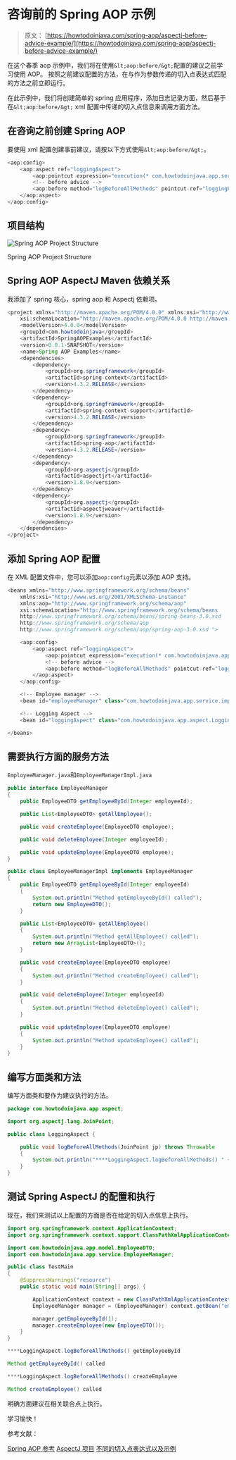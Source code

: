 # 咨询前的 Spring AOP 示例

> 原文： [https://howtodoinjava.com/spring-aop/aspectj-before-advice-example/](https://howtodoinjava.com/spring-aop/aspectj-before-advice-example/)

在这个春季 aop 示例中，我们将在使用`&lt;aop:before/&gt;`配置的建议之前学习使用 AOP。 按照之前建议配置的方法，在与作为参数传递的切入点表达式匹配的方法之前立即运行。

在此示例中，我们将创建简单的 spring 应用程序，添加日志记录方面，然后基于在`&lt;aop:before/&gt;` xml 配置中传递的切入点信息来调用方面方法。

## 在咨询之前创建 Spring AOP

要使用 xml 配置创建事前建议，请按以下方式使用`&lt;aop:before/&gt;`。

```java
<aop:config> 
    <aop:aspect ref="loggingAspect">
        <aop:pointcut expression="execution(* com.howtodoinjava.app.service.impl.EmployeeManagerImpl.*(..))" id="loggingPointcuts"/>
        <!-- before advice -->
        <aop:before method="logBeforeAllMethods" pointcut-ref="loggingPointcuts" /> 
    </aop:aspect> 
</aop:config>

```

## 项目结构

![Spring AOP Project Structure](img/89dd27f7d603b5a50cf05e2415f38f6f.jpg)

Spring AOP Project Structure

## Spring AOP AspectJ Maven 依赖关系

我添加了 spring 核心，spring aop 和 Aspectj 依赖项。

```java
<project xmlns="http://maven.apache.org/POM/4.0.0" xmlns:xsi="http://www.w3.org/2001/XMLSchema-instance"
    xsi:schemaLocation="http://maven.apache.org/POM/4.0.0 http://maven.apache.org/xsd/maven-4.0.0.xsd;
    <modelVersion>4.0.0</modelVersion>
    <groupId>com.howtodoinjava</groupId>
    <artifactId>SpringAOPExamples</artifactId>
    <version>0.0.1-SNAPSHOT</version>
    <name>Spring AOP Examples</name>
    <dependencies>
        <dependency>
            <groupId>org.springframework</groupId>
            <artifactId>spring-context</artifactId>
            <version>4.3.2.RELEASE</version>
        </dependency>
        <dependency>
            <groupId>org.springframework</groupId>
            <artifactId>spring-context-support</artifactId>
            <version>4.3.2.RELEASE</version>
        </dependency>
        <dependency>
            <groupId>org.springframework</groupId>
            <artifactId>spring-aop</artifactId>
            <version>4.3.2.RELEASE</version>
        </dependency>
        <dependency>
            <groupId>org.aspectj</groupId>
            <artifactId>aspectjrt</artifactId>
            <version>1.8.9</version>
        </dependency>
        <dependency>
            <groupId>org.aspectj</groupId>
            <artifactId>aspectjweaver</artifactId>
            <version>1.8.9</version>
        </dependency>
    </dependencies>
</project>
```

## 添加 Spring AOP 配置

在 XML 配置文件中，您可以添加`aop:config`元素以添加 AOP 支持。

```java
<beans xmlns="http://www.springframework.org/schema/beans"
    xmlns:xsi="http://www.w3.org/2001/XMLSchema-instance"
    xmlns:aop="http://www.springframework.org/schema/aop"
    xsi:schemaLocation="http://www.springframework.org/schema/beans
    http://www.springframework.org/schema/beans/spring-beans-3.0.xsd
    http://www.springframework.org/schema/aop
    http://www.springframework.org/schema/aop/spring-aop-3.0.xsd ">

    <aop:config> 
        <aop:aspect ref="loggingAspect">
            <aop:pointcut expression="execution(* com.howtodoinjava.app.service.impl.EmployeeManagerImpl.*(..))" id="loggingPointcuts"/>
            <!-- before advice -->
            <aop:before method="logBeforeAllMethods" pointcut-ref="loggingPointcuts" /> 
        </aop:aspect> 
    </aop:config> 

    <!-- Employee manager -->
    <bean id="employeeManager" class="com.howtodoinjava.app.service.impl.EmployeeManagerImpl" />

    <!-- Logging Aspect -->
    <bean id="loggingAspect" class="com.howtodoinjava.app.aspect.LoggingAspect" />

</beans>

```

## 需要执行方面的服务方法

`EmployeeManager.java`和`EmployeeManagerImpl.java`

```java
public interface EmployeeManager 
{
    public EmployeeDTO getEmployeeById(Integer employeeId);

    public List<EmployeeDTO> getAllEmployee();

    public void createEmployee(EmployeeDTO employee);

    public void deleteEmployee(Integer employeeId);

    public void updateEmployee(EmployeeDTO employee);
}

public class EmployeeManagerImpl implements EmployeeManager 
{
    public EmployeeDTO getEmployeeById(Integer employeeId) 
    {
        System.out.println("Method getEmployeeById() called");
        return new EmployeeDTO();
    }

    public List<EmployeeDTO> getAllEmployee() 
    {
        System.out.println("Method getAllEmployee() called");
        return new ArrayList<EmployeeDTO>();
    }

    public void createEmployee(EmployeeDTO employee)
    {
        System.out.println("Method createEmployee() called");
    }

    public void deleteEmployee(Integer employeeId) 
    {
        System.out.println("Method deleteEmployee() called");
    }

    public void updateEmployee(EmployeeDTO employee) 
    {
        System.out.println("Method updateEmployee() called");
    }
}

```

## 编写方面类和方法

编写方面类和要作为建议执行的方法。

```java
package com.howtodoinjava.app.aspect;

import org.aspectj.lang.JoinPoint;

public class LoggingAspect {

    public void logBeforeAllMethods(JoinPoint jp) throws Throwable 
    {
        System.out.println("****LoggingAspect.logBeforeAllMethods() " + jp.getSignature().getName());
    }
}

```

## 测试 Spring AspectJ 的配置和执行

现在，我们来测试以上配置的方面是否在给定的切入点信息上执行。

```java
import org.springframework.context.ApplicationContext;
import org.springframework.context.support.ClassPathXmlApplicationContext;

import com.howtodoinjava.app.model.EmployeeDTO;
import com.howtodoinjava.app.service.EmployeeManager;

public class TestMain 
{
    @SuppressWarnings("resource")
    public static void main(String[] args) {

        ApplicationContext context = new ClassPathXmlApplicationContext("applicationContext.xml");
        EmployeeManager manager = (EmployeeManager) context.getBean("employeeManager");

        manager.getEmployeeById(1);
        manager.createEmployee(new EmployeeDTO());
    }
}

```

```java
****LoggingAspect.logBeforeAllMethods() getEmployeeById

Method getEmployeeById() called

****LoggingAspect.logBeforeAllMethods() createEmployee

Method createEmployee() called

```

明确方面建议在相关联合点上执行。

学习愉快！

参考文献：

[Spring AOP 参考](https://docs.spring.io/spring/docs/current/spring-framework-reference/html/aop.html)
[AspectJ 项目](https://eclipse.org/aspectj/)
[不同的切入点表达式以及示例](//howtodoinjava.com/spring/spring-aop/writing-spring-aop-aspectj-pointcut-expressions-with-examples/)